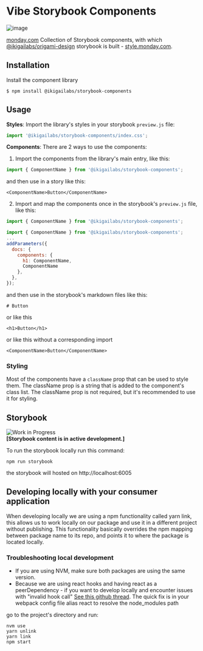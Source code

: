 # Vibe Storybook Components

![image](https://user-images.githubusercontent.com/60314759/147566893-63c5209a-8b83-4f32-af61-8b4c350ec770.png)

[monday.com](https://www.monday.com) Collection of Storybook components, with which [@ikigailabs/origami-design](https://github.com/mondaycom/@ikigailabs/origami-design) storybook is built - [style.monday.com](https://style.monday.com).

## Installation

Install the component library

```
$ npm install @ikigailabs/storybook-components
```

## Usage

**Styles**: Import the library's styles in your storybook `preview.js` file:

```javascript
import '@ikigailabs/storybook-components/index.css';
```

**Components**:
There are 2 ways to use the components:

1. Import the components from the library's main entry, like this:

```javascript
import { ComponentName } from '@ikigailabs/storybook-components';
```

and then use in a story like this:

```mdxjs
<ComponentName>Button</ComponentName>
```

2. Import and map the components once in the storybook's `preview.js` file, like this:

```javascript
import { ComponentName } from '@ikigailabs/storybook-components';
```

```javascript
import { ComponentName } from '@ikigailabs/storybook-components';
...
addParameters({
  docs: {
    components: {
      h1: ComponentName,
      ComponentName
    },
  },
});
```

and then use in the storybook's markdown files like this:

```mdxjs
# Button
```

or like this

```mdxjs
<h1>Button</h1>
```

or like this without a corresponding import

```mdxjs
<ComponentName>Button</ComponentName>
```

### Styling

Most of the components have a `className` prop that can be used to style them. The className prop is a string that is added to the component's class list. The className prop is not required, but it's recommended to use it for styling.

## Storybook

![Work in Progress](https://img.shields.io/badge/status-WIP-orange.svg)  
<b>[Storybook content is in active development.]</b>

To run the storybook locally run this command:

```
npm run storybook
```

the storybook will hosted on http://localhost:6005

## Developing locally with your consumer application

When developing locally we are using a npm functionality called yarn link, this allows us to
work locally on our package and use it in a different project without publishing.
This functionality basically overrides the npm mapping between package name to its repo, and points it to where the package is located locally.

### Troubleshooting local development

- If you are using NVM, make sure both packages are using the same version.
- Because we are using react hooks and having react as a peerDependency - if you want to develop locally and encounter issues with "invalid hook call" [See this github thread](https://github.com/facebook/react/issues/13991). The quick fix is in your webpack config file alias react to resolve the node_modules path

go to the project's directory and run:

```
nvm use
yarn unlink
yarn link
npm start
```
